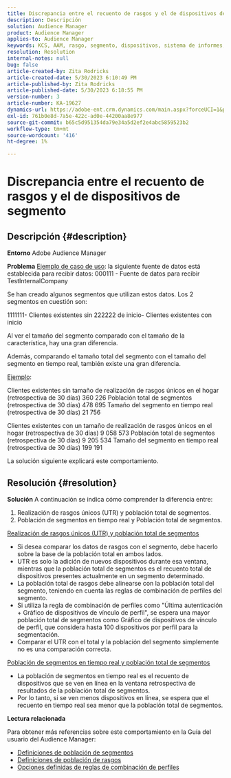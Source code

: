 ```yaml
---
title: Discrepancia entre el recuento de rasgos y el de dispositivos de segmento
description: Descripción
solution: Audience Manager
product: Audience Manager
applies-to: Audience Manager
keywords: KCS, AAM, rasgo, segmento, dispositivos, sistema de informes, realizaciones de rasgos únicos, población total del segmento, población de segmentos en tiempo real, población total de rasgos, práctica recomendada, discrepancia, rasgo frente al recuento de dispositivos del segmento, Adobe Audience Manager
resolution: Resolution
internal-notes: null
bug: false
article-created-by: Zita Rodricks
article-created-date: 5/30/2023 6:10:49 PM
article-published-by: Zita Rodricks
article-published-date: 5/30/2023 6:18:55 PM
version-number: 3
article-number: KA-19627
dynamics-url: https://adobe-ent.crm.dynamics.com/main.aspx?forceUCI=1&pagetype=entityrecord&etn=knowledgearticle&id=fa10b448-15ff-ed11-8f6e-6045bd006b25
exl-id: 761b0e8d-7a5e-422c-ad0e-44200aa8e977
source-git-commit: b65c5d951354da79e34a5d2ef2e4abc5859523b2
workflow-type: tm+mt
source-wordcount: '416'
ht-degree: 1%

---
```


# Discrepancia entre el recuento de rasgos y el de dispositivos de segmento

## Descripción {#description}


<b>Entorno</b>
Adobe Audience Manager

<b>Problema</b>
<u>Ejemplo de caso de uso</u>: la siguiente fuente de datos está establecida para recibir datos: 000111 - Fuente de datos para recibir TestInternalCompany

Se han creado algunos segmentos que utilizan estos datos. Los 2 segmentos en cuestión son:

1111111- Clientes existentes sin 222222 de inicio- Clientes existentes con inicio

Al ver el tamaño del segmento comparado con el tamaño de la característica, hay una gran diferencia.

Además, comparando el tamaño total del segmento con el tamaño del segmento en tiempo real, también existe una gran diferencia.

<u>Ejemplo</u>:

Clientes existentes sin tamaño de realización de rasgos únicos en el hogar (retrospectiva de 30 días) 360 226 Población total de segmentos (retrospectiva de 30 días) 478 695 Tamaño del segmento en tiempo real (retrospectiva de 30 días) 21 756

Clientes existentes con un tamaño de realización de rasgos únicos en el hogar (retrospectiva de 30 días) 9 058 573 Población total de segmentos (retrospectiva de 30 días) 9 205 534 Tamaño del segmento en tiempo real (retrospectiva de 30 días) 199 191



La solución siguiente explicará este comportamiento.


## Resolución {#resolution}


<b>Solución</b>
A continuación se indica cómo comprender la diferencia entre:
1. Realización de rasgos únicos (UTR) y población total de segmentos.
2. Población de segmentos en tiempo real y Población total de segmentos.



<u>Realización de rasgos únicos (UTR) y población total de segmentos</u>

- Si desea comparar los datos de rasgos con el segmento, debe hacerlo sobre la base de la población total en ambos lados.
- UTR es solo la adición de nuevos dispositivos durante esa ventana, mientras que la población total de segmentos es el recuento total de dispositivos presentes actualmente en un segmento determinado.
- La población total de rasgos debe alinearse con la población total del segmento, teniendo en cuenta las reglas de combinación de perfiles del segmento.
- Si utiliza la regla de combinación de perfiles como &quot;Última autenticación + Gráfico de dispositivos de vínculo de perfil&quot;, se espera una mayor población total de segmentos como Gráfico de dispositivos de vínculo de perfil, que considera hasta 100 dispositivos por perfil para la segmentación.
- Comparar el UTR con el total y la población del segmento simplemente no es una comparación correcta.




<u>Población de segmentos en tiempo real y población total de segmentos</u>

- La población de segmentos en tiempo real es el recuento de dispositivos que se ven en línea en la ventana retrospectiva de resultados de la población total de segmentos.
- Por lo tanto, si se ven menos dispositivos en línea, se espera que el recuento en tiempo real sea menor que la población total de segmentos.




<b>Lectura relacionada</b>

Para obtener más referencias sobre este comportamiento en la Guía del usuario del Audience Manager:

- [Definiciones de población de segmentos](https://experienceleague.adobe.com/docs/audience-manager/user-guide/features/segments/segment-builder-data.html?lang=en)
- [Definiciones de población de rasgos](https://experienceleague.adobe.com/docs/audience-manager/user-guide/features/traits/trait-details-page.html?lang=es)
- [Opciones definidas de reglas de combinación de perfiles](https://experienceleague.adobe.com/docs/audience-manager/user-guide/features/profile-merge-rules/merge-rule-definitions.html?lang=en)
